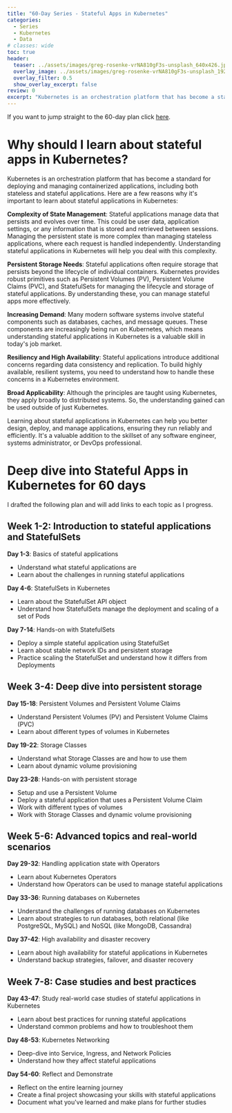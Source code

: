 ```yaml
---
title: "60-Day Series - Stateful Apps in Kubernetes"
categories:
  - Series
  - Kubernetes
  - Data
# classes: wide
toc: true
header:
  teaser: ../assets/images/greg-rosenke-vrNA810gF3s-unsplash_640x426.jpg
  overlay_image: ../assets/images/greg-rosenke-vrNA810gF3s-unsplash_1920x1280.jpg
  overlay_filter: 0.5
  show_overlay_excerpt: false
review: 0
excerpt: "Kubernetes is an orchestration platform that has become a standard for deploying and managing containerized applications, including both stateless and stateful applications. Here are a few reasons why it's important to learn about stateful applications in Kubernetes:" 
---
```

If you want to jump straight to the 60-day plan click [here](#deep-dive-into-stateful-apps-in-kubernetes-for-60-days).

# Why should I learn about stateful apps in Kubernetes?

Kubernetes is an orchestration platform that has become a standard for deploying and managing containerized applications, including both stateless and stateful applications. Here are a few reasons why it's important to learn about stateful applications in Kubernetes:

**Complexity of State Management**: Stateful applications manage data that persists and evolves over time. This could be user data, application settings, or any information that is stored and retrieved between sessions. Managing the persistent state is more complex than managing stateless applications, where each request is handled independently. Understanding stateful applications in Kubernetes will help you deal with this complexity.

**Persistent Storage Needs**: Stateful applications often require storage that persists beyond the lifecycle of individual containers. Kubernetes provides robust primitives such as Persistent Volumes (PV), Persistent Volume Claims (PVC), and StatefulSets for managing the lifecycle and storage of stateful applications. By understanding these, you can manage stateful apps more effectively.

**Increasing Demand**: Many modern software systems involve stateful components such as databases, caches, and message queues. These components are increasingly being run on Kubernetes, which means understanding stateful applications in Kubernetes is a valuable skill in today's job market.

**Resiliency and High Availability**: Stateful applications introduce additional concerns regarding data consistency and replication. To build highly available, resilient systems, you need to understand how to handle these concerns in a Kubernetes environment.

**Broad Applicability**: Although the principles are taught using Kubernetes, they apply broadly to distributed systems. So, the understanding gained can be used outside of just Kubernetes.

Learning about stateful applications in Kubernetes can help you better design, deploy, and manage applications, ensuring they run reliably and efficiently. It's a valuable addition to the skillset of any software engineer, systems administrator, or DevOps professional.

# Deep dive into Stateful Apps in Kubernetes for 60 days

I drafted the following plan and will add links to each topic as I progress.

## Week 1-2: Introduction to stateful applications and StatefulSets

**Day 1-3**: Basics of stateful applications

- Understand what stateful applications are
- Learn about the challenges in running stateful applications

**Day 4-6**: StatefulSets in Kubernetes

- Learn about the StatefulSet API object
- Understand how StatefulSets manage the deployment and scaling of a set of Pods

**Day 7-14**: Hands-on with StatefulSets

- Deploy a simple stateful application using StatefulSet
- Learn about stable network IDs and persistent storage
- Practice scaling the StatefulSet and understand how it differs from Deployments

## Week 3-4: Deep dive into persistent storage

**Day 15-18**: Persistent Volumes and Persistent Volume Claims

- Understand Persistent Volumes (PV) and Persistent Volume Claims (PVC)
- Learn about different types of volumes in Kubernetes

**Day 19-22**: Storage Classes

- Understand what Storage Classes are and how to use them
- Learn about dynamic volume provisioning

**Day 23-28**: Hands-on with persistent storage

- Setup and use a Persistent Volume
- Deploy a stateful application that uses a Persistent Volume Claim
- Work with different types of volumes
- Work with Storage Classes and dynamic volume provisioning
## Week 5-6: Advanced topics and real-world scenarios

**Day 29-32**: Handling application state with Operators

- Learn about Kubernetes Operators
- Understand how Operators can be used to manage stateful applications

**Day 33-36**: Running databases on Kubernetes

- Understand the challenges of running databases on Kubernetes  
- Learn about strategies to run databases, both relational (like PostgreSQL, MySQL) and NoSQL (like MongoDB, Cassandra)

**Day 37-42**: High availability and disaster recovery

- Learn about high availability for stateful applications in Kubernetes
- Understand backup strategies, failover, and disaster recovery

## Week 7-8: Case studies and best practices

**Day 43-47**: Study real-world case studies of stateful applications in Kubernetes

- Learn about best practices for running stateful applications
- Understand common problems and how to troubleshoot them

**Day 48-53**: Kubernetes Networking

- Deep-dive into Service, Ingress, and Network Policies
- Understand how they affect stateful applications

**Day 54-60**: Reflect and Demonstrate

- Reflect on the entire learning journey
- Create a final project showcasing your skills with stateful applications
- Document what you've learned and make plans for further studies